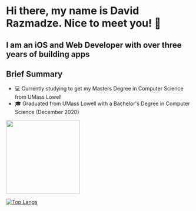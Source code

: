 # Hi there, my name is David Razmadze. Nice to meet you! 👋

## I am an iOS and Web Developer with over three years of building apps

## Brief Summary
- 💻 Currently studying to get my Masters Degree in Computer Science from UMass Lowell
- 🎓 Graduated from UMass Lowell with a Bachelor's Degree in Computer Science (December 2020)

<img height="200em" src="https://github-readme-stats.vercel.app/api?username=davidrazmadze&show_icons=true&hide_border=true&&count_private=true&include_all_commits=true&theme=radical" />

[![Top Langs](https://github-readme-stats.vercel.app/api/top-langs/?username=anuraghazra&layout=compact)](https://github.com/anuraghazra/github-readme-stats)
